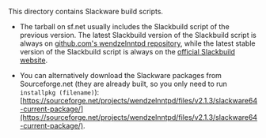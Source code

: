 This directory contains Slackware build scripts.

- The tarball on sf.net usually includes the Slackbuild script of the previous version. The latest Slackbuild version of the Slackbuild script is always on [github.com's wendzelnntpd repository](https://github.com/cdpxe/WendzelNNTPd/tree/master/packages/slackware), while the latest stable version of the Slackbuild script is always on the [official Slackbuild website](https://slackbuilds.org/repository/14.2/network/wendzelnntpd/).

- You can alternatively download the Slackware packages from Sourceforge.net (they are already built, so you only need to run `installpkg (filename)`): [https://sourceforge.net/projects/wendzelnntpd/files/v2.1.3/slackware64-current-package/](https://sourceforge.net/projects/wendzelnntpd/files/v2.1.3/slackware64-current-package/).
